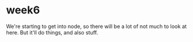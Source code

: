 # week6

We're starting to get into node, so there will be a lot of not much to look at here.  But it'll do things, and also stuff.